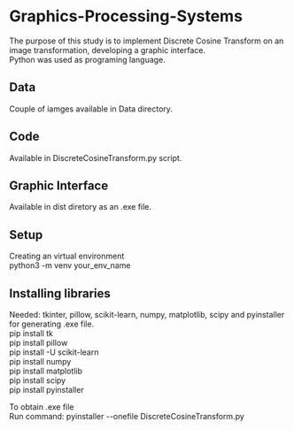 # Graphics-Processing-Systems 
The purpose of this study is to implement Discrete Cosine Transform on an image transformation, developing a graphic interface. <br />
Python was used as programing language. <br />

## Data <br />
Couple of iamges available in Data directory. <br />

## Code <br />
Available in DiscreteCosineTransform.py script. <br />

## Graphic Interface <br />
Available in dist diretory as an .exe file. <br />

## Setup <br />
Creating an virtual environment <br />
python3 -m venv your_env_name <br />

## Installing libraries 
Needed: tkinter, pillow, scikit-learn, numpy, matplotlib, scipy and pyinstaller for generating .exe file. <br />
pip install tk <br />
pip install pillow <br />
pip install -U scikit-learn <br />
pip install numpy <br />
pip install matplotlib <br />
pip install scipy <br />
pip install pyinstaller <br />

To obtain .exe file <br />
Run command: 
pyinstaller --onefile DiscreteCosineTransform.py
